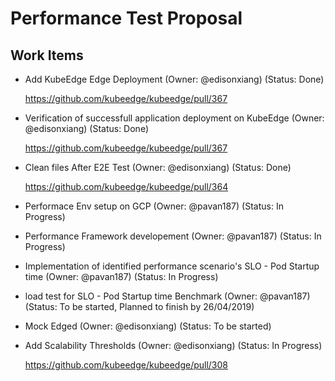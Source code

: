 # Performance Test Proposal

## Work Items

* Add KubeEdge Edge Deployment (Owner: @edisonxiang) (Status: Done)

  https://github.com/kubeedge/kubeedge/pull/367
  
* Verification of successfull application deployment on KubeEdge (Owner: @edisonxiang) (Status: Done)

  https://github.com/kubeedge/kubeedge/pull/367
  
* Clean files After E2E Test (Owner: @edisonxiang) (Status: Done)

  https://github.com/kubeedge/kubeedge/pull/364
  
* Performace Env setup on GCP  (Owner: @pavan187) (Status: In Progress)

* Performance Framework developement (Owner: @pavan187) (Status: In Progress)

* Implementation of identified performance scenario's SLO - Pod Startup time (Owner: @pavan187) (Status: In Progress)

* load test for SLO - Pod Startup time Benchmark (Owner: @pavan187) (Status: To be started, Planned to finish by 26/04/2019)

* Mock Edged (Owner: @edisonxiang) (Status: To be started)

* Add Scalability Thresholds (Owner: @edisonxiang) (Status: In Progress)

  https://github.com/kubeedge/kubeedge/pull/308
